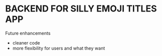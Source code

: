 # BACKEND FOR SILLY EMOJI TITLES APP

Future enhancements

- cleaner code
- more flexibility for users and what they want
